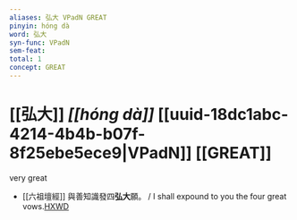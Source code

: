 ```yaml
---
aliases: 弘大 VPadN GREAT
pinyin: hóng dà
word: 弘大
syn-func: VPadN
sem-feat: 
total: 1
concept: GREAT 
---
```

# [[弘大]] *[[hóng dà]]*  [[uuid-18dc1abc-4214-4b4b-b07f-8f25ebe5ece9|VPadN]] [[GREAT]]
very great
 - [[六祖壇經]] 與善知識發四**弘大**願。 / I shall expound to you the four great vows.[HXWD](https://hxwd.org/textview.html?location=KR6q0082_T_001-0339b.50)